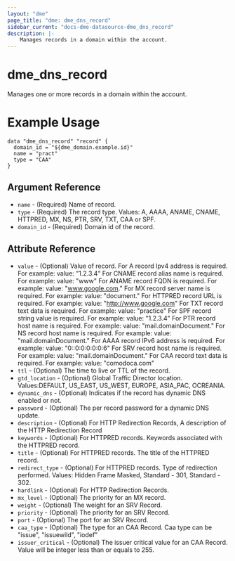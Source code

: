 ```yaml
---
layout: "dme"
page_title: "dme: dme_dns_record"
sidebar_current: "docs-dme-datasource-dme_dns_record"
description: |-
    Manages records in a domain within the account.
---
```


# dme_dns_record #
Manages one or more records in a domain within the account.

# Example Usage #
```hcl
data "dme_dns_record" "record" {
  domain_id = "${dme_domain.example.id}"
  name = "pract"
  type = "CAA"
}

```


## Argument Reference ##
* `name` - (Required) Name of record.
* `type` - (Required) The record type. Values: A, AAAA, ANAME, CNAME, HTTPRED, MX, NS, PTR, SRV, TXT, CAA or SPF.
* `domain_id` - (Required) Domain id of the record.

## Attribute Reference ##
* `value` - (Optional) Value of record.
  For A record Ipv4 address is required. For example: value: "1.2.3.4"
  For CNAME record alias name is required. For example: value: "www"
  For ANAME record FQDN is required. For example: value: "www.google.com."
  For MX record server name is required. For example: value: "document."
  For HTTPRED record URL is required. For example: value: "http://www.google.com"
  For TXT record text data is required. For example: value: "practice"
  For SPF record string value is required. For example: value: "1.2.3.4"
  For PTR record host name is required. For example: value: "mail.domainDocument."
  For NS record host name is required. For example: value: "mail.domainDocument." 
  For AAAA record IPv6 address is required. For example: value: "0::0:0:0:0:0:6"
  For SRV record host name is required. For example: value: "mail.domainDocument."
  For CAA record text data is required. For example: value: "comodoca.com"
* `ttl` - (Optional) The time to live or TTL of the record.
* `gtd_location` - (Optional) Global Traffic Director location. Values:DEFAULT, US_EAST, US_WEST, EUROPE, ASIA_PAC, OCREANIA.
* `dynamic_dns` - (Optional) Indicates if the record has dynamic DNS enabled or not.
* `password` - (Optional) The per record password for a dynamic DNS update.
* `description` - (Optional) For HTTP Redirection Records, A description of the HTTP Redirection Record
* `keywords` - (Optional) For HTTPRED records. Keywords associated with the HTTPRED record.
* `title` - (Optional) For HTTPRED records. The title of the HTTPRED record.
* `redirect_type` - (Optional) For HTTPRED records. Type of redirection performed. Values: Hidden Frame Masked, Standard - 301, Standard - 302.
* `hardlink` - (Optional) For HTTP Redirection Records.
* `mx_level` - (Optional) The priority for an MX record.
* `weight` - (Optional) The weight for an SRV Record.
* `priority` - (Optional) The priority for an SRV Record.
* `port` - (Optional) The port for an SRV Record. 
* `caa_type` - (Optional) The type for an CAA Record. Caa type can be "issue", "issuewild", "iodef"
* `issuer_critical` - (Optional) The issuer critical value for an CAA Record. Value will be integer less than or equals to 255.
